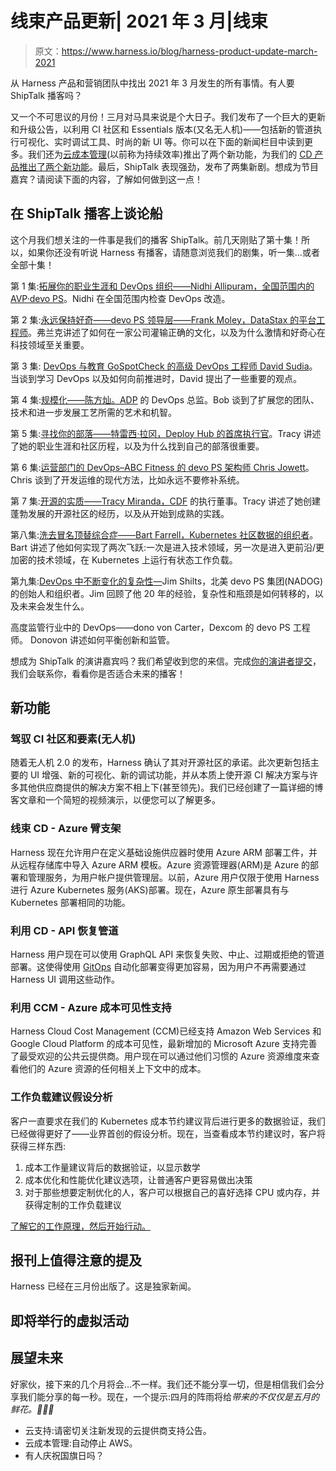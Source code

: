 # 线束产品更新| 2021 年 3 月|线束

> 原文：<https://www.harness.io/blog/harness-product-update-march-2021>

从 Harness 产品和营销团队中找出 2021 年 3 月发生的所有事情。有人要 ShipTalk 播客吗？

又一个不可思议的月份！三月对马具来说是个大日子。我们发布了一个巨大的更新和升级公告，以利用 CI 社区和 Essentials 版本(又名无人机)——包括新的管道执行可视化、实时调试工具、时尚的新 UI 等。你可以在下面的新闻栏目中读到更多。我们还为[云成本管理](https://harness.io/platform/cloud-cost-management/)(以前称为持续效率)推出了两个新功能，为我们的 [CD 产品推出了两个新功能](https://harness.io/platform/continuous-delivery/)。最后，ShipTalk 表现强劲，发布了两集新剧。想成为节目嘉宾？请阅读下面的内容，了解如何做到这一点！

## 在 ShipTalk 播客上谈论船

这个月我们想关注的一件事是我们的播客 ShipTalk。前几天刚贴了第十集！所以，如果你还没有听说 Harness 有播客，请随意浏览我们的剧集，听一集…或者全部十集！

第 1 集:[拓展你的职业生涯和 DevOps 组织——Nidhi Allipuram，全国范围内的 AVP·devo PS](https://harness.io/blog/ship-talk-podcast-scaling-devops/)。Nidhi 在全国范围内检查 DevOps 改造。

第 2 集:[永远保持好奇——devo PS 领导层——Frank Moley，DataStax 的平台工程师](https://harness.io/blog/devops-leadership-frank-datastax/)。弗兰克讲述了如何在一家公司灌输正确的文化，以及为什么激情和好奇心在科技领域至关重要。

第 3 集: [DevOps 与教育 GoSpotCheck 的高级 DevOps 工程师 David Sudia](https://harness.io/blog/devops-education-david-sudia/)。当谈到学习 DevOps 以及如何向前推进时，David 提出了一些重要的观点。

第 4 集:[规模化——陈方灿。ADP](https://harness.io/blog/ship-talk-podcast-scaling-to-scale-bob-adp/) 的 DevOps 总监。Bob 谈到了扩展您的团队、技术和进一步发展工艺所需的艺术和机智。

第 5 集:[寻找你的部落——特雷西·拉冈，Deploy Hub 的首席执行官](https://harness.io/blog/ship-talk-finding-your-tribe-tracy-ragan/)。Tracy 讲述了她的职业生涯和社区历程，以及为什么找到自己的部落很重要。

第 6 集:[运营部门的 DevOps–ABC Fitness 的 devo PS 架构师 Chris Jowett](https://harness.io/blog/ship-talk-podcast-devops-from-the-ops-side-chris/)。Chris 谈到了开发运维的现代方法，比如永远不要修补系统。

第 7 集:[开源的实质——Tracy Miranda，CDF](https://harness.io/blog/podcast/open-source-tracy-miranda/) 的执行董事。Tracy 讲述了她创建蓬勃发展的开源社区的经历，以及从开始到成熟的实践。

第八集:[洗去冒名顶替综合症——Bart Farrell，Kubernetes 社区数据的组织者](https://harness.io/blog/washing-away-imposters-syndrome/)。Bart 讲述了他如何实现了两次飞跃:一次是进入技术领域，另一次是进入更前沿/更加密的技术领域，在 Kubernetes 上运行有状态工作负载。

第九集:[DevOps 中不断变化的复杂性](https://harness.io/blog/shifting-complexities-in-devops/)[—](https://harness.io/blog/washing-away-imposters-syndrome/)Jim Shilts，北美 devo PS 集团(NADOG)的创始人和组织者。Jim 回顾了他 20 年的经验，复杂性和瓶颈是如何转移的，以及未来会发生什么。

高度监管行业中的 DevOps——dono von Carter，Dexcom 的 devo PS 工程师。 Donovon 讲述如何平衡创新和监管。

想成为 ShipTalk 的演讲嘉宾吗？我们希望收到您的来信。完成[你的演讲者提交](https://harness.io/shiptalk-podcast-call-for-speakers)，我们会联系你，看看你是否适合未来的播客！

## 新功能

### 驾驭 CI 社区和要素(无人机)

随着无人机 2.0 的发布，Harness 确认了其对开源社区的承诺。此次更新包括主要的 UI 增强、新的可视化、新的调试功能，并从本质上使开源 CI 解决方案与许多其他供应商提供的解决方案不相上下(甚至领先)。我们已经创建了一篇详细的博客文章和一个简短的视频演示，以便您可以了解更多。

### 线束 CD - Azure 臂支架

Harness 现在允许用户在定义基础设施供应器时使用 Azure ARM 部署工件，并从远程存储库中导入 Azure ARM 模板。Azure 资源管理器(ARM)是 Azure 的部署和管理服务，为用户帐户提供管理层。以前，Azure 用户仅限于使用 Harness 进行 Azure Kubernetes 服务(AKS)部署。现在，Azure 原生部署具有与 Kubernetes 部署相同的功能。

### 利用 CD - API 恢复管道

Harness 用户现在可以使用 GraphQL API 来恢复失败、中止、过期或拒绝的管道部署。这使得使用 [GitOps](https://harness.io/blog/what-is-gitops/) 自动化部署变得更加容易，因为用户不再需要通过 Harness UI 调用这些动作。

### 利用 CCM - Azure 成本可见性支持

Harness Cloud Cost Management (CCM)已经支持 Amazon Web Services 和 Google Cloud Platform 的成本可见性，最新增加的 Microsoft Azure 支持完善了最受欢迎的公共云提供商。用户现在可以通过他们习惯的 Azure 资源维度来查看他们的 Azure 资源的任何相关上下文中的成本。

### 工作负载建议假设分析

客户一直要求在我们的 Kubernetes 成本节约建议背后进行更多的数据验证，我们已经做得更好了——业界首创的假设分析。现在，当查看成本节约建议时，客户将获得三样东西:

1.  成本工作量建议背后的数据验证，以显示数学
2.  成本优化和性能优化建议选项，让普通客户更容易做出决策
3.  对于那些想要定制优化的人，客户可以根据自己的喜好选择 CPU 或内存，并获得定制的工作负载建议

[了解它的工作原理，然后开始行动。](https://developer.harness.io/docs/first-gen/cloud-cost-management/cost-explorer-apis/workload-recommendations-api/)

## 报刊上值得注意的提及

Harness 已经在三月份出版了。这是独家新闻。

## 即将举行的虚拟活动

## 展望未来

好家伙，接下来的几个月将会…不一样。我们还不能分享一切，但是相信我们会分享我们能分享的每一秒。现在，一个提示:四月的阵雨将给*带来的不仅仅是五月的鲜花。🌼🌸🌺*

*   云支持:请密切关注新发现的云提供商支持公告。
*   云成本管理:自动停止 AWS。
*   有人庆祝国旗日吗？